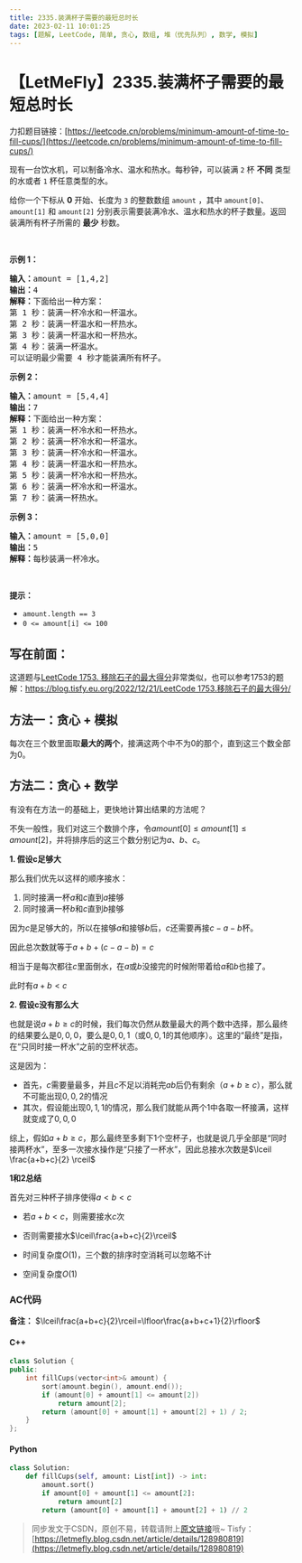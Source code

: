 ```yaml
---
title: 2335.装满杯子需要的最短总时长
date: 2023-02-11 10:01:25
tags: [题解, LeetCode, 简单, 贪心, 数组, 堆（优先队列）, 数学, 模拟]
---
```


# 【LetMeFly】2335.装满杯子需要的最短总时长

力扣题目链接：[https://leetcode.cn/problems/minimum-amount-of-time-to-fill-cups/](https://leetcode.cn/problems/minimum-amount-of-time-to-fill-cups/)

<p>现有一台饮水机，可以制备冷水、温水和热水。每秒钟，可以装满 <code>2</code> 杯 <strong>不同</strong> 类型的水或者 <code>1</code> 杯任意类型的水。</p>

<p>给你一个下标从 <strong>0</strong> 开始、长度为 <code>3</code> 的整数数组 <code>amount</code> ，其中 <code>amount[0]</code>、<code>amount[1]</code> 和 <code>amount[2]</code> 分别表示需要装满冷水、温水和热水的杯子数量。返回装满所有杯子所需的 <strong>最少</strong> 秒数。</p>

<p>&nbsp;</p>

<p><strong>示例 1：</strong></p>

<pre><strong>输入：</strong>amount = [1,4,2]
<strong>输出：</strong>4
<strong>解释：</strong>下面给出一种方案：
第 1 秒：装满一杯冷水和一杯温水。
第 2 秒：装满一杯温水和一杯热水。
第 3 秒：装满一杯温水和一杯热水。
第 4 秒：装满一杯温水。
可以证明最少需要 4 秒才能装满所有杯子。
</pre>

<p><strong>示例 2：</strong></p>

<pre><strong>输入：</strong>amount = [5,4,4]
<strong>输出：</strong>7
<strong>解释：</strong>下面给出一种方案：
第 1 秒：装满一杯冷水和一杯热水。
第 2 秒：装满一杯冷水和一杯温水。
第 3 秒：装满一杯冷水和一杯温水。
第 4 秒：装满一杯温水和一杯热水。
第 5 秒：装满一杯冷水和一杯热水。
第 6 秒：装满一杯冷水和一杯温水。
第 7 秒：装满一杯热水。
</pre>

<p><strong>示例 3：</strong></p>

<pre><strong>输入：</strong>amount = [5,0,0]
<strong>输出：</strong>5
<strong>解释：</strong>每秒装满一杯冷水。
</pre>

<p>&nbsp;</p>

<p><strong>提示：</strong></p>

<ul>
	<li><code>amount.length == 3</code></li>
	<li><code>0 &lt;= amount[i] &lt;= 100</code></li>
</ul>



## 写在前面：

这道题与[LeetCode 1753. 移除石子的最大得分](https://leetcode.cn/problems/maximum-score-from-removing-stones/)非常类似，也可以参考1753的题解：[https://blog.tisfy.eu.org/2022/12/21/LeetCode 1753.移除石子的最大得分/](https://blog.tisfy.eu.org/2022/12/21/LeetCode%201753.%E7%A7%BB%E9%99%A4%E7%9F%B3%E5%AD%90%E7%9A%84%E6%9C%80%E5%A4%A7%E5%BE%97%E5%88%86/)

## 方法一：贪心 + 模拟

每次在三个数里面取**最大的两个**，接满这两个中不为0的那个，直到这三个数全部为0。

## 方法二：贪心 + 数学

有没有在方法一的基础上，更快地计算出结果的方法呢？

不失一般性，我们对这三个数排个序，令$amount[0]\leq amount[1]\leq amount[2]$，并将排序后的这三个数分别记为$a$、$b$、$c$。

**1. 假设c足够大**

那么我们优先以这样的顺序接水：

1. 同时接满一杯$a$和$c$直到$a$接够
2. 同时接满一杯$b$和$c$直到$b$接够

因为$c$是足够大的，所以在接够$a$和接够$b$后，$c$还需要再接$c-a-b$杯。

因此总次数就等于$a+b+(c-a-b)=c$

相当于是每次都往$c$里面倒水，在$a$或$b$没接完的时候附带着给$a$和$b$也接了。

此时有$a+b<c$

**2. 假设c没有那么大**

也就是说$a+b\geq c$的时候，我们每次仍然从数量最大的两个数中选择，那么最终的结果要么是$0, 0, 0$，要么是$0, 0, 1$（或$0,0,1$的其他顺序）。这里的“最终”是指，在“只同时接一杯水”之前的空杯状态。

这是因为：

+ 首先，$c$需要量最多，并且$c$不足以消耗完$ab$后仍有剩余（$a+b\geq c$），那么就不可能出现$0, 0, 2$的情况
+ 其次，假设能出现$0, 1, 1$的情况，那么我们就能从两个$1$中各取一杯接满，这样就变成了$0, 0, 0$

综上，假如$a+b\geq c$，那么最终至多剩下1个空杯子，也就是说几乎全部是“同时接两杯水”，至多一次接水操作是“只接了一杯水”，因此总接水次数是$\lceil \frac{a+b+c}{2} \rceil$

**1和2总结**

首先对三种杯子排序使得$a<b<c$

+ 若$a+b<c$，则需要接水$c$次
+ 否则需要接水$\lceil\frac{a+b+c}{2}\rceil$

+ 时间复杂度$O(1)$，三个数的排序时空消耗可以忽略不计
+ 空间复杂度$O(1)$

### AC代码

**备注：** $\lceil\frac{a+b+c}{2}\rceil=\lfloor\frac{a+b+c+1}{2}\rfloor$

#### C++

```cpp
class Solution {
public:
    int fillCups(vector<int>& amount) {
        sort(amount.begin(), amount.end());
        if (amount[0] + amount[1] <= amount[2])
            return amount[2];
        return (amount[0] + amount[1] + amount[2] + 1) / 2;
    }
};
```

#### Python

```python
class Solution:
    def fillCups(self, amount: List[int]) -> int:
        amount.sort()
        if amount[0] + amount[1] <= amount[2]:
            return amount[2]
        return (amount[0] + amount[1] + amount[2] + 1) // 2
```

> 同步发文于CSDN，原创不易，转载请附上[原文链接](https://blog.tisfy.eu.org/2023/02/11/LeetCode%202335.%E8%A3%85%E6%BB%A1%E6%9D%AF%E5%AD%90%E9%9C%80%E8%A6%81%E7%9A%84%E6%9C%80%E7%9F%AD%E6%80%BB%E6%97%B6%E9%95%BF/)哦~
> Tisfy：[https://letmefly.blog.csdn.net/article/details/128980819](https://letmefly.blog.csdn.net/article/details/128980819)
